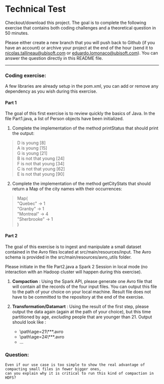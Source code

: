 # Technical Test

Checkout/download this project. The goal is to complete the following exercise that contains both coding challenges and
a theoretical question in 50 minutes.

Please either create a new branch that you will push back to Github (if you have an account) or archive your project at the end of the hour
(send it to nicolas.tallineau@ubisoft.com or eduardo.lomonaco@ubisoft.com). You can answer the question directly in this README file.

--------

### Coding exercise:

A few libraries are already setup in the pom.xml, you can add or remove any dependency as you wish during this
exercise.

#### Part 1

The goal of this first exercise is to review quickly the basics of Java. In the file Part1.java, a list of Person objects
have been initialized.

1. Complete the implementation of the method printStatus that should print the output:

> D is young [8]<br>
> A is young [15]<br>
> G is young [21]<br>
> B is not that young [24]<br>
> F is not that young [34]<br>
> C is not that young [62]<br>
> E is not that young [90]

2. Complete the implementation of the method getCityStats that should return a Map of the city names with their occurrences:

> Map(<br>
>    "Quebec" -> 1<br>
>    "Granby" -> 1<br>
>    "Montreal" -> 4<br>
>    "Sherbrooke" -> 1<br>
> )


#### Part 2

The goal of this exercise is to ingest and manipulate a small dataset contained in the Avro files located at
src/main/resources/input. The Avro schema is provided in the src/main/resources/avro_utils folder.

Please initiate in the file Part2.java a Spark 2 Session in local mode (no interaction with an Hadoop cluster will happen during this
exercise).

1. **Compaction** : Using the Spark API, please generate one Avro file that will contain all the records of the four
 input files. You can output this file to the path of your choice on your local machine. Result file does not have to be committed to the
 repository at the end of the exercise.

2. **Transformation/Datamart** : Using the result of the first step, please output the data again (again at the path
 of your choice), but this time partitioned by age, *excluding* people that are younger than 21. Output should look
 like :

    - \path\age=21\\***.avro
    - \path\age=24\\***.avro
    - ...


### Question:

    Even if our use case is too simple to show the real advantage of compacting small files in fewer bigger ones,
    can you explain why it is critical to run this kind of compaction in HDFS?


